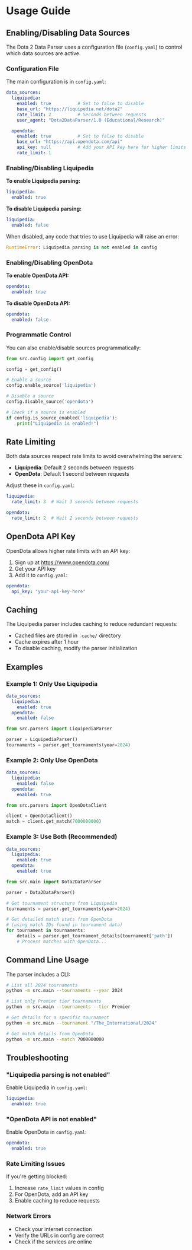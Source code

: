 # Usage Guide

## Enabling/Disabling Data Sources

The Dota 2 Data Parser uses a configuration file (`config.yaml`) to control which data sources are active.

### Configuration File

The main configuration is in `config.yaml`:

```yaml
data_sources:
  liquipedia:
    enabled: true          # Set to false to disable
    base_url: "https://liquipedia.net/dota2"
    rate_limit: 2          # Seconds between requests
    user_agent: "Dota2DataParser/1.0 (Educational/Research)"

  opendota:
    enabled: true          # Set to false to disable
    base_url: "https://api.opendota.com/api"
    api_key: null          # Add your API key here for higher limits
    rate_limit: 1
```

### Enabling/Disabling Liquipedia

**To enable Liquipedia parsing:**
```yaml
liquipedia:
  enabled: true
```

**To disable Liquipedia parsing:**
```yaml
liquipedia:
  enabled: false
```

When disabled, any code that tries to use Liquipedia will raise an error:
```python
RuntimeError: Liquipedia parsing is not enabled in config
```

### Enabling/Disabling OpenDota

**To enable OpenDota API:**
```yaml
opendota:
  enabled: true
```

**To disable OpenDota API:**
```yaml
opendota:
  enabled: false
```

### Programmatic Control

You can also enable/disable sources programmatically:

```python
from src.config import get_config

config = get_config()

# Enable a source
config.enable_source('liquipedia')

# Disable a source
config.disable_source('opendota')

# Check if a source is enabled
if config.is_source_enabled('liquipedia'):
    print("Liquipedia is enabled!")
```

## Rate Limiting

Both data sources respect rate limits to avoid overwhelming the servers:

- **Liquipedia**: Default 2 seconds between requests
- **OpenDota**: Default 1 second between requests

Adjust these in `config.yaml`:

```yaml
liquipedia:
  rate_limit: 3  # Wait 3 seconds between requests

opendota:
  rate_limit: 2  # Wait 2 seconds between requests
```

## OpenDota API Key

OpenDota allows higher rate limits with an API key:

1. Sign up at https://www.opendota.com/
2. Get your API key
3. Add it to `config.yaml`:

```yaml
opendota:
  api_key: "your-api-key-here"
```

## Caching

The Liquipedia parser includes caching to reduce redundant requests:

- Cached files are stored in `.cache/` directory
- Cache expires after 1 hour
- To disable caching, modify the parser initialization

## Examples

### Example 1: Only Use Liquipedia

```yaml
data_sources:
  liquipedia:
    enabled: true
  opendota:
    enabled: false
```

```python
from src.parsers import LiquipediaParser

parser = LiquipediaParser()
tournaments = parser.get_tournaments(year=2024)
```

### Example 2: Only Use OpenDota

```yaml
data_sources:
  liquipedia:
    enabled: false
  opendota:
    enabled: true
```

```python
from src.parsers import OpenDotaClient

client = OpenDotaClient()
match = client.get_match(7000000000)
```

### Example 3: Use Both (Recommended)

```yaml
data_sources:
  liquipedia:
    enabled: true
  opendota:
    enabled: true
```

```python
from src.main import Dota2DataParser

parser = Dota2DataParser()

# Get tournament structure from Liquipedia
tournaments = parser.get_tournaments(year=2024)

# Get detailed match stats from OpenDota
# (using match IDs found in tournament data)
for tournament in tournaments:
    details = parser.get_tournament_details(tournament['path'])
    # Process matches with OpenDota...
```

## Command Line Usage

The parser includes a CLI:

```bash
# List all 2024 tournaments
python -m src.main --tournaments --year 2024

# List only Premier tier tournaments
python -m src.main --tournaments --tier Premier

# Get details for a specific tournament
python -m src.main --tournament "/The_International/2024"

# Get match details from OpenDota
python -m src.main --match 7000000000
```

## Troubleshooting

### "Liquipedia parsing is not enabled"

Enable Liquipedia in `config.yaml`:
```yaml
liquipedia:
  enabled: true
```

### "OpenDota API is not enabled"

Enable OpenDota in `config.yaml`:
```yaml
opendota:
  enabled: true
```

### Rate Limiting Issues

If you're getting blocked:
1. Increase `rate_limit` values in config
2. For OpenDota, add an API key
3. Enable caching to reduce requests

### Network Errors

- Check your internet connection
- Verify the URLs in config are correct
- Check if the services are online
